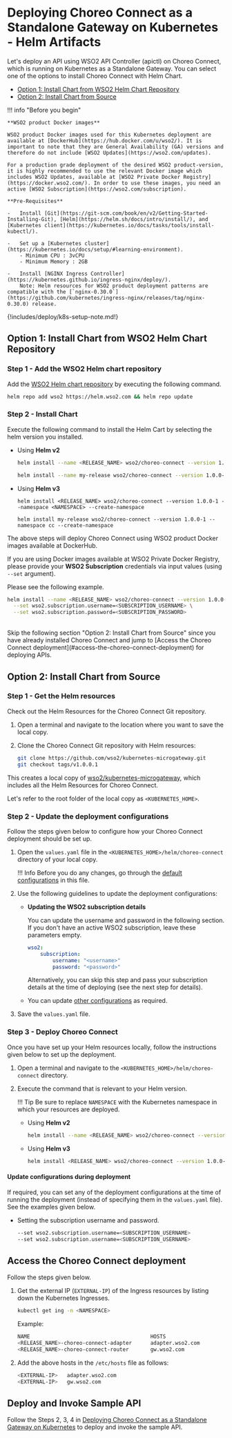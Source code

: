# Deploying Choreo Connect as a Standalone Gateway on Kubernetes - Helm Artifacts

Let's deploy an API using WSO2 API Controller (apictl) on Choreo Connect, which is running on Kubernetes as a Standalone Gateway. You can select one of the options to install Choreo Connect with Helm Chart.

- [Option 1: Install Chart from WSO2 Helm Chart Repository](#option-1-install-chart-from-wso2-helm-chart-repository)
- [Option 2: Install Chart from Source](#option-2-install-chart-from-source)

!!! info "Before you begin"

    **WSO2 product Docker images**

    WSO2 product Docker images used for this Kubernetes deployment are available at [DockerHub](https://hub.docker.com/u/wso2/). It is important to note that they are General Availability (GA) versions and therefore do not include [WSO2 Updates](https://wso2.com/updates).

    For a production grade deployment of the desired WSO2 product-version, it is highly recommended to use the relevant Docker image which includes WSO2 Updates, available at [WSO2 Private Docker Registry](https://docker.wso2.com/). In order to use these images, you need an active [WSO2 Subscription](https://wso2.com/subscription).

    **Pre-Requisites**
    
    -   Install [Git](https://git-scm.com/book/en/v2/Getting-Started-Installing-Git), [Helm](https://helm.sh/docs/intro/install/), and [Kubernetes client](https://kubernetes.io/docs/tasks/tools/install-kubectl/).
        
    -   Set up a [Kubernetes cluster](https://kubernetes.io/docs/setup/#learning-environment).
        - Minimum CPU : 3vCPU
        - Minimum Memory : 2GB
        
    -   Install [NGINX Ingress Controller](https://kubernetes.github.io/ingress-nginx/deploy/).    
        Note: Helm resources for WSO2 product deployment patterns are compatible with the [`nginx-0.30.0`](https://github.com/kubernetes/ingress-nginx/releases/tag/nginx-0.30.0) release.

    
{!includes/deploy/k8s-setup-note.md!}
    

## Option 1: Install Chart from WSO2 Helm Chart Repository

### Step 1 - Add the WSO2 Helm chart repository

Add the [WSO2 Helm chart repository](https://hub.helm.sh/charts/wso2) by executing the following command.

```bash
helm repo add wso2 https://helm.wso2.com && helm repo update
```

### Step 2 - Install Chart

Execute the following command to install the Helm Cart by selecting the helm version you installed.

-   Using **Helm v2**

    ```bash tab='Format'
    helm install --name <RELEASE_NAME> wso2/choreo-connect --version 1.0.0-1 --namespace <NAMESPACE>
    ```

    ```bash tab='Sample'
    helm install --name my-release wso2/choreo-connect --version 1.0.0-1 --namespace cc
    ```

-   Using **Helm v3**

    ``` tab='Format'
    helm install <RELEASE_NAME> wso2/choreo-connect --version 1.0.0-1 --namespace <NAMESPACE> --create-namespace
    ```

    ``` tab='Sample'
    helm install my-release wso2/choreo-connect --version 1.0.0-1 --namespace cc --create-namespace
    ```

The above steps will deploy Choreo Connect using WSO2 product Docker images available at DockerHub.

If you are using Docker images available at WSO2 Private Docker Registry, please provide your **WSO2 Subscription** credentials via input values (using `--set` argument).

Please see the following example.

```bash tab='Format'
helm install --name <RELEASE_NAME> wso2/choreo-connect --version 1.0.0-1 --namespace <NAMESPACE> \
  --set wso2.subscription.username=<SUBSCRIPTION_USERNAME> \
  --set wso2.subscription.password=<SUBSCRIPTION_PASSWORD>
```

<br/>
Skip the following section "Option 2: Install Chart from Source" since you have already installed Choreo Connect and jump to [Access the Choreo Connect deployment](#access-the-choreo-connect-deployment) for deploying APIs.

## Option 2: Install Chart from Source

### Step 1 - Get the Helm resources

Check out the Helm Resources for the Choreo Connect Git repository.

1.  Open a terminal and navigate to the location where you want to save the local copy.
2.  Clone the Choreo Connect Git repository with Helm resources:

    ```bash
    git clone https://github.com/wso2/kubernetes-microgateway.git
    git checkout tags/v1.0.0.1
    ```

This creates a local copy of [wso2/kubernetes-microgateway](https://github.com/wso2/kubernetes-microgateway), which includes all the Helm Resources for Choreo Connect.

Let's refer to the root folder of the local copy as `<KUBERNETES_HOME>`.

### Step 2 - Update the deployment configurations

Follow the steps given below to configure how your Choreo Connect deployment should be set up.

1.  Open the `values.yaml` file in the `<KUBERNETES_HOME>/helm/choreo-connect` directory of your local copy.

    !!! Info
        Before you do any changes, go through the [default configurations](https://github.com/wso2/kubernetes-microgateway/tree/v1.0.0.1/helm/choreo-connect) in this file.

2.  Use the following guidelines to update the deployment configurations:

    -   **Updating the WSO2 subscription details**

        You can update the username and password in the following section. If you don't have an active WSO2 subscription, leave these parameters empty.

        ```yaml
        wso2:
            subscription:
                username: "<username>"
                password: "<password>"
        ```

        Alternatively, you can skip this step and pass your subscription details at the time of deploying (see the next step for details).

    -   You can update [other configurations](https://github.com/wso2/kubernetes-microgateway/tree/v1.0.0.1/helm/choreo-connect/README.md) as required.

3.  Save the `values.yaml` file.

### Step 3 - Deploy Choreo Connect

Once you have set up your Helm resources locally, follow the instructions given below to set up the deployment.

1.  Open a terminal and navigate to the `<KUBERNETES_HOME>/helm/choreo-connect` directory.
2.  Execute the command that is relevant to your Helm version.

    !!! Tip
        Be sure to replace `NAMESPACE` with the Kubernetes namespace in which your resources are deployed.

    -   Using **Helm v2**

        ```bash
        helm install --name <RELEASE_NAME> wso2/choreo-connect --version 1.0.0-1 --namespace <NAMESPACE>
        ```

    -   Using **Helm v3**

        ```bash
        helm install <RELEASE_NAME> wso2/choreo-connect --version 1.0.0-1 --namespace <NAMESPACE> --create-namespace
        ```

#### Update configurations during deployment

If required, you can set any of the deployment configurations at the time of running the deployment (instead of
specifying them in the `values.yaml` file). See the examples given below.

-   Setting the subscription username and password.

    ```bash
    --set wso2.subscription.username=<SUBSCRIPTION_USERNAME>
    --set wso2.subscription.username=<SUBSCRIPTION_USERNAME>
    ```

## Access the Choreo Connect deployment

Follow the steps given below.

1.  Get the external IP (`EXTERNAL-IP`) of the Ingress resources by listing down the Kubernetes Ingresses.

    ```bash
    kubectl get ing -n <NAMESPACE>
    ```

    Example:

    ```bash
    NAME                                       HOSTS                      ADDRESS        PORTS     AGE
    <RELEASE_NAME>-choreo-connect-adapter      adapter.wso2.com           <EXTERNAL-IP>  80, 443   3m
    <RELEASE_NAME>-choreo-connect-router       gw.wso2.com                <EXTERNAL-IP>  80, 443   3m
    ```

2.  Add the above hosts in the `/etc/hosts` file as follows:

    ```bash
    <EXTERNAL-IP>   adapter.wso2.com
    <EXTERNAL-IP>   gw.wso2.com
    ```

## Deploy and Invoke Sample API

Follow the Steps 2, 3, 4 in [Deploying Choreo Connect as a Standalone Gateway on Kubernetes](https://apim.docs.wso2.com/en/latest/deploy-and-publish/deploy-on-gateway/choreo-connect/getting-started/deploy/cc-as-a-standalone-gateway-on-kubernetes/#step-2-initialize-an-api-project)
to deploy and invoke the sample API.
